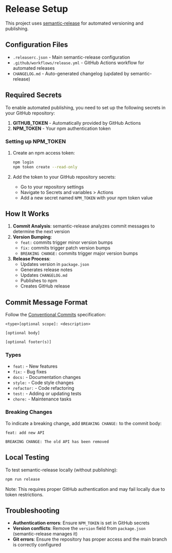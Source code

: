 # Release Setup

This project uses [semantic-release](https://github.com/semantic-release/semantic-release) for automated versioning and publishing.

## Configuration Files

- `.releaserc.json` - Main semantic-release configuration
- `.github/workflows/release.yml` - GitHub Actions workflow for automated releases
- `CHANGELOG.md` - Auto-generated changelog (updated by semantic-release)

## Required Secrets

To enable automated publishing, you need to set up the following secrets in your GitHub repository:

1. **GITHUB_TOKEN** - Automatically provided by GitHub Actions
2. **NPM_TOKEN** - Your npm authentication token

### Setting up NPM_TOKEN

1. Create an npm access token:
   ```bash
   npm login
   npm token create --read-only
   ```

2. Add the token to your GitHub repository secrets:
   - Go to your repository settings
   - Navigate to Secrets and variables > Actions
   - Add a new secret named `NPM_TOKEN` with your npm token value

## How It Works

1. **Commit Analysis**: semantic-release analyzes commit messages to determine the next version
2. **Version Bumping**: 
   - `feat:` commits trigger minor version bumps
   - `fix:` commits trigger patch version bumps
   - `BREAKING CHANGE:` commits trigger major version bumps
3. **Release Process**:
   - Updates version in `package.json`
   - Generates release notes
   - Updates `CHANGELOG.md`
   - Publishes to npm
   - Creates GitHub release

## Commit Message Format

Follow the [Conventional Commits](https://www.conventionalcommits.org/) specification:

```
<type>[optional scope]: <description>

[optional body]

[optional footer(s)]
```

### Types

- `feat:` - New features
- `fix:` - Bug fixes
- `docs:` - Documentation changes
- `style:` - Code style changes
- `refactor:` - Code refactoring
- `test:` - Adding or updating tests
- `chore:` - Maintenance tasks

### Breaking Changes

To indicate a breaking change, add `BREAKING CHANGE:` to the commit body:

```
feat: add new API

BREAKING CHANGE: The old API has been removed
```

## Local Testing

To test semantic-release locally (without publishing):

```bash
npm run release
```

Note: This requires proper GitHub authentication and may fail locally due to token restrictions.

## Troubleshooting

- **Authentication errors**: Ensure `NPM_TOKEN` is set in GitHub secrets
- **Version conflicts**: Remove the `version` field from `package.json` (semantic-release manages it)
- **Git errors**: Ensure the repository has proper access and the main branch is correctly configured 